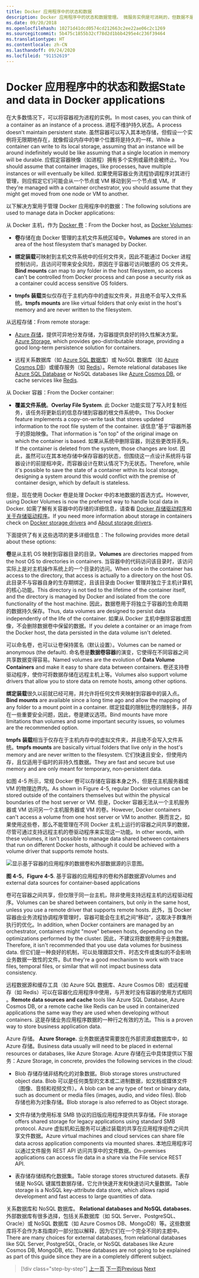 ```yaml
---
title: Docker 应用程序中的状态和数据
description: Docker 应用程序中的状态和数据管理。 微服务实例是可消耗的，但数据不是，本文介绍如何使用微服务处理这一问题。
ms.date: 09/20/2018
ms.openlocfilehash: 10271d41dcd0574cd212663c2ee22ae06c2c1269
ms.sourcegitcommit: 5b475c1855b32cf78d2d1bbb4295e4c236f39464
ms.translationtype: HT
ms.contentlocale: zh-CN
ms.lasthandoff: 09/24/2020
ms.locfileid: "91152619"
---
```

# <a name="state-and-data-in-docker-applications"></a><span data-ttu-id="ddee3-104">Docker 应用程序中的状态和数据</span><span class="sxs-lookup"><span data-stu-id="ddee3-104">State and data in Docker applications</span></span>

<span data-ttu-id="ddee3-105">在大多数情况下，可以将容器视为进程的实例。</span><span class="sxs-lookup"><span data-stu-id="ddee3-105">In most cases, you can think of a container as an instance of a process.</span></span> <span data-ttu-id="ddee3-106">进程不维护持久状态。</span><span class="sxs-lookup"><span data-stu-id="ddee3-106">A process doesn't maintain persistent state.</span></span> <span data-ttu-id="ddee3-107">虽然容器可以写入其本地存储，但假设一个实例将无限期地存在，就像假设内存中的单个位置将是持久的一样。</span><span class="sxs-lookup"><span data-stu-id="ddee3-107">While a container can write to its local storage, assuming that an instance will be around indefinitely would be like assuming that a single location in memory will be durable.</span></span> <span data-ttu-id="ddee3-108">应假定容器映像（如进程）拥有多个实例或最终会被终止。</span><span class="sxs-lookup"><span data-stu-id="ddee3-108">You should assume that container images, like processes, have multiple instances or will eventually be killed.</span></span> <span data-ttu-id="ddee3-109">如果使用容器业务流程协调程序对其进行管理，则应假定它们可能会从一个节点或 VM 移动到另一个节点或 VM。</span><span class="sxs-lookup"><span data-stu-id="ddee3-109">If they're managed with a container orchestrator, you should assume that they might get moved from one node or VM to another.</span></span>

<span data-ttu-id="ddee3-110">以下解决方案用于管理 Docker 应用程序中的数据：</span><span class="sxs-lookup"><span data-stu-id="ddee3-110">The following solutions are used to manage data in Docker applications:</span></span>

<span data-ttu-id="ddee3-111">从 Docker 主机，作为 [Docker 卷](https://docs.docker.com/engine/admin/volumes/)：</span><span class="sxs-lookup"><span data-stu-id="ddee3-111">From the Docker host, as [Docker Volumes](https://docs.docker.com/engine/admin/volumes/):</span></span>

- <span data-ttu-id="ddee3-112">**卷**存储在由 Docker 管理的主机文件系统区域中。</span><span class="sxs-lookup"><span data-stu-id="ddee3-112">**Volumes** are stored in an area of the host filesystem that's managed by Docker.</span></span>

- <span data-ttu-id="ddee3-113">**绑定装载**可映射到主机文件系统中的任何文件夹，因此不能通过 Docker 进程控制访问，且访问可带来安全风险，原因在于容器可访问敏感的 OS 文件夹。</span><span class="sxs-lookup"><span data-stu-id="ddee3-113">**Bind mounts** can map to any folder in the host filesystem, so access can't be controlled from Docker process and can pose a security risk as a container could access sensitive OS folders.</span></span>

- <span data-ttu-id="ddee3-114">**tmpfs 装载**类似仅存在于主机内存中的虚拟文件夹，并且绝不会写入文件系统。</span><span class="sxs-lookup"><span data-stu-id="ddee3-114">**tmpfs mounts** are like virtual folders that only exist in the host's memory and are never written to the filesystem.</span></span>

<span data-ttu-id="ddee3-115">从远程存储：</span><span class="sxs-lookup"><span data-stu-id="ddee3-115">From remote storage:</span></span>

- <span data-ttu-id="ddee3-116">[Azure 存储](https://azure.microsoft.com/documentation/services/storage/)，提供可异地分发存储，为容器提供良好的持久性解决方案。</span><span class="sxs-lookup"><span data-stu-id="ddee3-116">[Azure Storage](https://azure.microsoft.com/documentation/services/storage/), which provides geo-distributable storage, providing a good long-term persistence solution for containers.</span></span>

- <span data-ttu-id="ddee3-117">远程关系数据库（如 [Azure SQL 数据库](https://azure.microsoft.com/services/sql-database/)）或 NoSQL 数据库（如 [Azure Cosmos DB](/azure/cosmos-db/introduction)）或缓存服务（如 [Redis](https://redis.io/)）。</span><span class="sxs-lookup"><span data-stu-id="ddee3-117">Remote relational databases like [Azure SQL Database](https://azure.microsoft.com/services/sql-database/) or NoSQL databases like [Azure Cosmos DB](/azure/cosmos-db/introduction), or cache services like [Redis](https://redis.io/).</span></span>

<span data-ttu-id="ddee3-118">从 Docker 容器：</span><span class="sxs-lookup"><span data-stu-id="ddee3-118">From the Docker container:</span></span>

- <span data-ttu-id="ddee3-119">**覆盖文件系统**。</span><span class="sxs-lookup"><span data-stu-id="ddee3-119">**Overlay File System**.</span></span> <span data-ttu-id="ddee3-120">此 Docker 功能实现了写入时复制任务，该任务将更新后的信息存储到容器的根文件系统中。</span><span class="sxs-lookup"><span data-stu-id="ddee3-120">This Docker feature implements a copy-on-write task that stores updated information to the root file system of the container.</span></span> <span data-ttu-id="ddee3-121">该信息“基于”容器所基于的原始映像。</span><span class="sxs-lookup"><span data-stu-id="ddee3-121">That information is "on top" of the original image on which the container is based.</span></span> <span data-ttu-id="ddee3-122">如果从系统中删除容器，则这些更改将丢失。</span><span class="sxs-lookup"><span data-stu-id="ddee3-122">If the container is deleted from the system, those changes are lost.</span></span> <span data-ttu-id="ddee3-123">因此，虽然可以在其本地存储中保存容器的状态，但围绕这一点设计系统将与容器设计的前提相冲突，而容器设计在默认情况下为无状态。</span><span class="sxs-lookup"><span data-stu-id="ddee3-123">Therefore, while it's possible to save the state of a container within its local storage, designing a system around this would conflict with the premise of container design, which by default is stateless.</span></span>

<span data-ttu-id="ddee3-124">但是，现在使用 Docker 卷是处理 Docker 中的本地数据的首选方式。</span><span class="sxs-lookup"><span data-stu-id="ddee3-124">However, using Docker Volumes is now the preferred way to handle local data in Docker.</span></span> <span data-ttu-id="ddee3-125">如需了解有关容器中的存储的详细信息，请查看 [Docker 存储驱动程序](https://docs.docker.com/storage/storagedriver/select-storage-driver/)和[关于存储驱动程序](https://docs.docker.com/storage/storagedriver/)。</span><span class="sxs-lookup"><span data-stu-id="ddee3-125">If you need more information about storage in containers check on [Docker storage drivers](https://docs.docker.com/storage/storagedriver/select-storage-driver/) and [About storage drivers](https://docs.docker.com/storage/storagedriver/).</span></span>

<span data-ttu-id="ddee3-126">下面提供了有关这些选项的更多详细信息：</span><span class="sxs-lookup"><span data-stu-id="ddee3-126">The following provides more detail about these options:</span></span>

<span data-ttu-id="ddee3-127">**卷**是从主机 OS 映射到容器目录的目录。</span><span class="sxs-lookup"><span data-stu-id="ddee3-127">**Volumes** are directories mapped from the host OS to directories in containers.</span></span> <span data-ttu-id="ddee3-128">当容器中的代码访问该目录时，该访问实际上是对主机操作系统上的一个目录的访问。</span><span class="sxs-lookup"><span data-stu-id="ddee3-128">When code in the container has access to the directory, that access is actually to a directory on the host OS.</span></span> <span data-ttu-id="ddee3-129">此目录不与容器自身的生存期绑定，且该目录由 Docker 管理并独立于主机计算机的核心功能。</span><span class="sxs-lookup"><span data-stu-id="ddee3-129">This directory is not tied to the lifetime of the container itself, and the directory is managed by Docker and isolated from the core functionality of the host machine.</span></span> <span data-ttu-id="ddee3-130">因此，数据卷用于将独立于容器的生命周期的数据持久保存。</span><span class="sxs-lookup"><span data-stu-id="ddee3-130">Thus, data volumes are designed to persist data independently of the life of the container.</span></span> <span data-ttu-id="ddee3-131">如果从 Docker 主机中删除容器或图像，不会删除数据卷中保留的数据。</span><span class="sxs-lookup"><span data-stu-id="ddee3-131">If you delete a container or an image from the Docker host, the data persisted in the data volume isn't deleted.</span></span>

<span data-ttu-id="ddee3-132">可以命名卷，也可以让卷保持匿名（默认设置）。</span><span class="sxs-lookup"><span data-stu-id="ddee3-132">Volumes can be named or anonymous (the default).</span></span> <span data-ttu-id="ddee3-133">命名卷是**数据卷容器**的演变，它使得在不同容器之间共享数据变得容易。</span><span class="sxs-lookup"><span data-stu-id="ddee3-133">Named volumes are the evolution of **Data Volume Containers** and make it easy to share data between containers.</span></span> <span data-ttu-id="ddee3-134">卷还支持卷驱动程序，使你可将数据存储在远程主机上等。</span><span class="sxs-lookup"><span data-stu-id="ddee3-134">Volumes also support volume drivers that allow you to store data on remote hosts, among other options.</span></span>

<span data-ttu-id="ddee3-135">**绑定装载**很久以前就已经可用，并允许将任何文件夹映射到容器中的装入点。</span><span class="sxs-lookup"><span data-stu-id="ddee3-135">**Bind mounts** are available since a long time ago and allow the mapping of any folder to a mount point in a container.</span></span> <span data-ttu-id="ddee3-136">绑定挂载的限制比卷的限制多，并存在一些重要安全问题，因此，卷是建议选项。</span><span class="sxs-lookup"><span data-stu-id="ddee3-136">Bind mounts have more limitations than volumes and some important security issues, so volumes are the recommended option.</span></span>

<span data-ttu-id="ddee3-137">**tmpfs 装载**相当于仅存在于主机内存中的虚拟文件夹，并且绝不会写入文件系统。</span><span class="sxs-lookup"><span data-stu-id="ddee3-137">**tmpfs mounts** are basically virtual folders that live only in the host's memory and are never written to the filesystem.</span></span> <span data-ttu-id="ddee3-138">它们快速且安全，但使用内存，且仅适用于临时的非持久性数据。</span><span class="sxs-lookup"><span data-stu-id="ddee3-138">They are fast and secure but use memory and are only meant for temporary, non-persistent data.</span></span>

<span data-ttu-id="ddee3-139">如图 4-5 所示，常规 Docker 卷可以存储在容器本身之外，但是在主机服务器或 VM 的物理边界内。</span><span class="sxs-lookup"><span data-stu-id="ddee3-139">As shown in Figure 4-5, regular Docker volumes can be stored outside of the containers themselves but within the physical boundaries of the host server or VM.</span></span> <span data-ttu-id="ddee3-140">但是，Docker 容器无法从一个主机服务器或 VM 访问另一个主机服务器或 VM 的卷。</span><span class="sxs-lookup"><span data-stu-id="ddee3-140">However, Docker containers can't access a volume from one host server or VM to another.</span></span> <span data-ttu-id="ddee3-141">换而言之，如果使用这些卷，那么不能管理在不同 Docker 主机上运行的容器之间共享的数据，尽管可通过支持远程主机的卷驱动程序来实现这一功能。</span><span class="sxs-lookup"><span data-stu-id="ddee3-141">In other words, with these volumes, it isn't possible to manage data shared between containers that run on different Docker hosts, although it could be achieved with a volume driver that supports remote hosts.</span></span>

![显示基于容器的应用程序的数据卷和外部数据源的示意图。](./media/docker-application-state-data/volumes-external-data-sources.png)

<span data-ttu-id="ddee3-143">**图 4-5**。</span><span class="sxs-lookup"><span data-stu-id="ddee3-143">**Figure 4-5**.</span></span> <span data-ttu-id="ddee3-144">基于容器的应用程序的卷和外部数据源</span><span class="sxs-lookup"><span data-stu-id="ddee3-144">Volumes and external data sources for container-based applications</span></span>

<span data-ttu-id="ddee3-145">卷可在容器之间共享，但仅限于同一台主机，除非使用支持远程主机的远程驱动程序。</span><span class="sxs-lookup"><span data-stu-id="ddee3-145">Volumes can be shared between containers, but only in the same host, unless you use a remote driver that supports remote hosts.</span></span> <span data-ttu-id="ddee3-146">此外，当 Docker 容器由业务流程协调程序管理时，容器可能会在主机之间“移动”，这取决于群集所执行的优化。</span><span class="sxs-lookup"><span data-stu-id="ddee3-146">In addition, when Docker containers are managed by an orchestrator, containers might "move" between hosts, depending on the optimizations performed by the cluster.</span></span> <span data-ttu-id="ddee3-147">因此，不建议将数据卷用于业务数据。</span><span class="sxs-lookup"><span data-stu-id="ddee3-147">Therefore, it isn't recommended that you use data volumes for business data.</span></span> <span data-ttu-id="ddee3-148">但它们是一种良好的机制，可以处理跟踪文件、时态文件或类似的不会影响业务数据一致性的文件。</span><span class="sxs-lookup"><span data-stu-id="ddee3-148">But they're a good mechanism to work with trace files, temporal files, or similar that will not impact business data consistency.</span></span>

<span data-ttu-id="ddee3-149">远程数据源和缓存工具（如 Azure SQL 数据库、Azure Cosmos DB）或远程缓存（如 Redis）可以在容器化应用程序中使用，与开发时没有容器的使用方式相同  。</span><span class="sxs-lookup"><span data-stu-id="ddee3-149">**Remote data sources and cache** tools like Azure SQL Database, Azure Cosmos DB, or a remote cache like Redis can be used in containerized applications the same way they are used when developing without containers.</span></span> <span data-ttu-id="ddee3-150">这是存储业务应用程序数据的一种行之有效的方法。</span><span class="sxs-lookup"><span data-stu-id="ddee3-150">This is a proven way to store business application data.</span></span>

<span data-ttu-id="ddee3-151">Azure 存储。 </span><span class="sxs-lookup"><span data-stu-id="ddee3-151">**Azure Storage.**</span></span> <span data-ttu-id="ddee3-152">业务数据通常需要放在外部资源或数据库中，如 Azure 存储。</span><span class="sxs-lookup"><span data-stu-id="ddee3-152">Business data usually will need to be placed in external resources or databases, like Azure Storage.</span></span> <span data-ttu-id="ddee3-153">Azure 存储在云中具体提供以下服务：</span><span class="sxs-lookup"><span data-stu-id="ddee3-153">Azure Storage, in concrete, provides the following services in the cloud:</span></span>

- <span data-ttu-id="ddee3-154">Blob 存储存储非结构化的对象数据。</span><span class="sxs-lookup"><span data-stu-id="ddee3-154">Blob storage stores unstructured object data.</span></span> <span data-ttu-id="ddee3-155">Blob 可以是任何类型的文本或二进制数据，如文档或媒体文件（图像、音频和视频文件）。</span><span class="sxs-lookup"><span data-stu-id="ddee3-155">A blob can be any type of text or binary data, such as document or media files (images, audio, and video files).</span></span> <span data-ttu-id="ddee3-156">Blob 存储也称为对象存储。</span><span class="sxs-lookup"><span data-stu-id="ddee3-156">Blob storage is also referred to as Object storage.</span></span>

- <span data-ttu-id="ddee3-157">文件存储为使用标准 SMB 协议的旧版应用程序提供共享存储。</span><span class="sxs-lookup"><span data-stu-id="ddee3-157">File storage offers shared storage for legacy applications using standard SMB protocol.</span></span> <span data-ttu-id="ddee3-158">Azure 虚拟机和云服务可以通过装载的共享在应用程序组件之间共享文件数据。</span><span class="sxs-lookup"><span data-stu-id="ddee3-158">Azure virtual machines and cloud services can share file data across application components via mounted shares.</span></span> <span data-ttu-id="ddee3-159">本地应用程序可以通过文件服务 REST API 访问共享中的文件数据。</span><span class="sxs-lookup"><span data-stu-id="ddee3-159">On-premises applications can access file data in a share via the File service REST API.</span></span>

- <span data-ttu-id="ddee3-160">表存储存储结构化数据集。</span><span class="sxs-lookup"><span data-stu-id="ddee3-160">Table storage stores structured datasets.</span></span> <span data-ttu-id="ddee3-161">表存储是 NoSQL 键属性数据存储，它允许快速开发和快速访问大量数据。</span><span class="sxs-lookup"><span data-stu-id="ddee3-161">Table storage is a NoSQL key-attribute data store, which allows rapid development and fast access to large quantities of data.</span></span>

<span data-ttu-id="ddee3-162">关系数据库和 NoSQL 数据库。 </span><span class="sxs-lookup"><span data-stu-id="ddee3-162">**Relational databases and NoSQL databases.**</span></span> <span data-ttu-id="ddee3-163">外部数据库有很多选择，包括关系数据库（如 SQL Server、PostgreSQL、Oracle）或 NoSQL 数据库（如 Azure Cosmos DB、MongoDB）等。这些数据库将不会作为本指南的一部分加以解释，因为它们在一个完全不同的主题中。</span><span class="sxs-lookup"><span data-stu-id="ddee3-163">There are many choices for external databases, from relational databases like SQL Server, PostgreSQL, Oracle, or NoSQL databases like Azure Cosmos DB, MongoDB, etc. These databases are not going to be explained as part of this guide since they are in a completely different subject.</span></span>

>[!div class="step-by-step"]
><span data-ttu-id="ddee3-164">[上一页](containerize-monolithic-applications.md)
>[下一页](service-oriented-architecture.md)</span><span class="sxs-lookup"><span data-stu-id="ddee3-164">[Previous](containerize-monolithic-applications.md)
[Next](service-oriented-architecture.md)</span></span>
